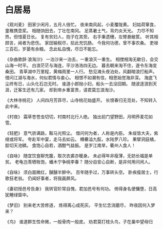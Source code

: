 # 白居易


《观刈麦》
田家少闲月，五月人倍忙。
夜来南风起，小麦覆陇黄。
妇姑荷箪食，童稚携壶浆。
相随饷田去，丁壮在南冈。
足蒸暑土气，背灼炎天光。
力尽不知热，但惜夏日长。
复有贫妇人，抱子在其旁。
右手秉遗穗，左臂悬敝筐。
听其相顾言，闻者为悲伤。
家田输税尽，拾此充饥肠。
今我何功德，曾不事农桑。
吏禄三百石，岁晏有余粮。
念此私自愧，尽日不能忘。



《杂曲歌辞·浪淘沙》
一泊沙来一泊去，一重浪灭一重生。
相搅相淘无歇日，会交山海一时平。
白浪茫茫与海连，平沙浩浩四无边。
暮去朝来淘不住，遂令东海变桑田。
青草湖中万里程，黄梅雨里一人行。
愁见滩头夜泊处，风翻暗浪打船声。
借问江湖与海水，何似君情与妾心。
相恨不如潮有信，相思始觉海非深。
海底飞尘终有日，山头化石岂无时。
谁道小郎抛小妇，船头一去没回期。
随波逐浪到天涯，迁客生还有几家。
却到帝乡重富贵，请君莫忘浪淘沙。


《大林寺桃花》
人间四月芳菲尽，山寺桃花始盛开。
长恨春归无觅处，不知转入此中来。



《村夜》
霜草苍苍虫切切，村南村北行人绝。
独出前门望野田，月明荞麦花如雪。


《轻肥》
意气骄满路，鞍马光照尘。
借问何为者，人称是内臣。
朱绂皆大夫，紫绶或将军。
夸赴军中宴，走马去如云。
樽罍溢九酝，水陆罗八珍。
果擘洞庭橘，脍切天池鳞。
食饱心自若，酒酣气益振。
是岁江南旱，衢州人食人！


《自咏》
随宜饮食聊充腹，取次衣裘亦暖身。
未必得年非瘦薄，无妨长福是单贫。
老龟岂羡牺牲饱，蟠木宁争桃李春？
随分自安心自断，是非何用问闲人。



《自咏》
须白面微红，醺醺半醉中。
百年随手过，万事转头空。
卧疾瘦居士，行歌狂老翁。
仍闻好事者，将我画屏风。



《妻初授邑号告身》
我转官阶常自愧，君加邑号有何功。
倚得身名便慵堕，日高犹睡绿窗中。


《梦旧》
别来老大苦修道，
炼得离心成死灰。
平生忆念消磨尽，
昨夜因何入梦来？


《鸟》
谁道群生性命微，一般骨肉一般皮。
劝君莫打枝头鸟，子在巢中望母归






